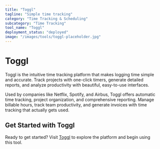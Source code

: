 ```yaml
---
title: "Toggl"
tagline: "Simple time tracking"
category: "Time Tracking & Scheduling"
subcategory: "Time Tracking"
tool_name: "Toggl"
deployment_status: "deployed"
image: "/images/tools/toggl-placeholder.jpg"
---
```


# Toggl

Toggl is the intuitive time tracking platform that makes logging time simple and accurate. Track projects with one-click timers, generate detailed reports, and analyze productivity with beautiful, easy-to-use interfaces.

Used by companies like Netflix, Spotify, and Airbus, Toggl offers automatic time tracking, project organization, and comprehensive reporting. Manage billable hours, track team productivity, and generate invoices with time tracking that actually gets used.

## Get Started with Toggl

Ready to get started? Visit [Toggl](https://toggl.com/) to explore the platform and begin using this tool.
